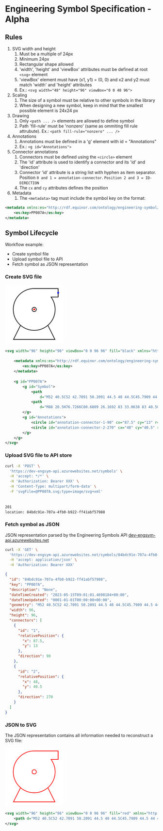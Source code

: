 # Engineering Symbol Specification - Alpha

## Rules

1. SVG width and height
    1. Must be a multiple of 24px
    2. Minimum 24px
    3. Rectangular shape allowed
    4. 'width', 'height' and 'viewBox' attributes must be defined at root `<svg>` element
    5. 'viewBox' element must have (x1, y1) = (0, 0) and x2 and y2 must match 'width' and 'height' attributes
    6. Ex.: `<svg width="48" height="96" viewBox="0 0 48 96">`
2. Scaling
    1. The size of a symbol must be relative to other symbols in the library
    2. When designing a new symbol, keep in mind that the smallest possible element is 24x24 px
3. Drawing
    1. Only `<path ... />` elements are allowed to define symbol
    2. Path 'fill-rule' must be 'nonzero' (same as ommiting fill rule attrubute). Ex.: `<path fill-rule="nonzero" ... />`
4. Annotations
    1. Annotations must be defined in a 'g' element with id = "Annotations"
    2. Ex.: `<g id="Annotations">`
5. Connector annotations
    1. Connectors must be defined using the `<circle>` element
    2. The 'id' attribute is used to identify a connector and its 'id' and 'direction'
    3. Connector 'id' attribute is a string list with hyphen as item separator. Position `0 and 1 = annotation-connector`. `Position 2 and 3 = ID-DIRECTION`
    4. The `cx` and `cy` attributes defines the position
6. Metadata
    1. The `<metadata>` tag must include the symbol key on the format:

```xml
<metadata xmlns:es="http://rdf.equinor.com/ontology/engineering-symbol/v1#">
    <es:key>PP007A</es:key>
</metadata>
```

## Symbol Lifecycle

Workflow example:

- Create symbol file
- Upload symbol file to API
- Fetch symbol as JSON representation

### Create SVG file

![PP007A](PP007A.svg)

```svg
<svg width="96" height="96" viewBox="0 0 96 96" fill="black" xmlns="http://www.w3.org/2000/svg">

    <metadata xmlns:es="http://rdf.equinor.com/ontology/engineering-symbol/v1#">
        <es:key>PP007A</es:key>
    </metadata>

    <g id="PP007A">
        <g id="Symbol">
            <path
                d="M52 40.5C52 42.7091 50.2091 44.5 48 44.5C45.7909 44.5 44 42.7091 44 40.5C44 38.2909 45.7909 36.5 48 36.5C50.2091 36.5 52 38.2909 52 40.5ZM51 40.5C51 38.8431 49.6569 37.5 48 37.5C46.3431 37.5 45 38.8431 45 40.5C45 42.1569 46.3431 43.5 48 43.5C49.6569 43.5 51 42.1569 51 40.5Z" />
            <path
                d="M88 20.5H76.7266C80.6809 26.1692 83 33.0638 83 40.5C83 50.9622 78.4096 60.3522 71.1329 66.7659L83 90.5H13L24.8671 66.7659C17.5904 60.3522 13 50.9622 13 40.5C13 21.17 28.67 5.5 48 5.5H88V20.5ZM48 74.5C66.7777 74.5 82 59.2777 82 40.5C82 33.0245 79.5874 26.1124 75.4984 20.5C75.2521 20.1619 74.9997 19.8285 74.7413 19.5H86.8571V6.5H49.1429V6.51885C48.7634 6.50631 48.3825 6.5 48 6.5C29.2223 6.5 14 21.7223 14 40.5C14 59.2777 29.2223 74.5 48 74.5ZM25.6501 67.4359L14.618 89.5H81.382L70.3499 67.4359C64.2874 72.4719 56.4973 75.5 48 75.5C39.5027 75.5 31.7126 72.4719 25.6501 67.4359Z" />
        </g>
        <g id="Annotations">
            <circle id="annotation-connector-1-90" cx="87.5" cy="13" r="1.5" fill="blue" />
            <circle id="annotation-connector-2-270" cx="48" cy="40.5" r="1.5" fill="red" />
        </g>
    </g>
</svg>
```

### Upload SVG file to API store

```sh
curl -X 'POST' \
  'https://dev-engsym-api.azurewebsites.net/symbols' \
  -H 'accept: */*' \
  -H 'Authorization: Bearer XXX' \
  -H 'Content-Type: multipart/form-data' \
  -F 'svgFile=@PP007A.svg;type=image/svg+xml'


201
location: 84bdc91e-707a-4fb0-b922-ff41abf57988
```

### Fetch symbol as JSON

JSON representation parsed by the Engineering Symbols API [dev-engsym-api.azurewebsites.net](https://dev-engsym-api.azurewebsites.net/swagger/index.html)

```sh
curl -X 'GET' \
  'https://dev-engsym-api.azurewebsites.net/symbols/84bdc91e-707a-4fb0-b922-ff41abf57988' \
  -H 'accept: application/json' \
  -H 'Authorization: Bearer XXX'
```

```json
{
  "id": "84bdc91e-707a-4fb0-b922-ff41abf57988",
  "key": "PP007A",
  "description": "None",
  "dateTimeCreated": "2023-05-15T09:01:01.4698184+00:00",
  "dateTimeUpdated": "0001-01-01T00:00:00+00:00",
  "geometry": "M52 40.5C52 42.7091 50.2091 44.5 48 44.5C45.7909 44.5 44 42.7091 44 40.5C44 38.2909 45.7909 36.5 48 36.5C50.2091 36.5 52 38.2909 52 40.5ZM51 40.5C51 38.8431 49.6569 37.5 48 37.5C46.3431 37.5 45 38.8431 45 40.5C45 42.1569 46.3431 43.5 48 43.5C49.6569 43.5 51 42.1569 51 40.5ZM88 20.5H76.7266C80.6809 26.1692 83 33.0638 83 40.5C83 50.9622 78.4096 60.3522 71.1329 66.7659L83 90.5H13L24.8671 66.7659C17.5904 60.3522 13 50.9622 13 40.5C13 21.17 28.67 5.5 48 5.5H88V20.5ZM48 74.5C66.7777 74.5 82 59.2777 82 40.5C82 33.0245 79.5874 26.1124 75.4984 20.5C75.2521 20.1619 74.9997 19.8285 74.7413 19.5H86.8571V6.5H49.1429V6.51885C48.7634 6.50631 48.3825 6.5 48 6.5C29.2223 6.5 14 21.7223 14 40.5C14 59.2777 29.2223 74.5 48 74.5ZM25.6501 67.4359L14.618 89.5H81.382L70.3499 67.4359C64.2874 72.4719 56.4973 75.5 48 75.5C39.5027 75.5 31.7126 72.4719 25.6501 67.4359Z",
  "width": 96,
  "height": 96,
  "connectors": [
    {
      "id": "1",
      "relativePosition": {
        "x": 87.5,
        "y": 13
      },
      "direction": 90
    },
    {
      "id": "2",
      "relativePosition": {
        "x": 48,
        "y": 40.5
      },
      "direction": 270
    }
  ]
}
```

### JSON to SVG

The JSON representation contains all information needed to reconstruct a SVG file:

![PP007A reconstructed from JSON](PP007A_reconstructed.svg)

```svg
<svg width="96" height="96" viewBox="0 0 96 96" fill="red" xmlns="http://www.w3.org/2000/svg">
    <path d="M52 40.5C52 42.7091 50.2091 44.5 48 44.5C45.7909 44.5 44 42.7091 44 40.5C44 38.2909 45.7909 36.5 48 36.5C50.2091 36.5 52 38.2909 52 40.5ZM51 40.5C51 38.8431 49.6569 37.5 48 37.5C46.3431 37.5 45 38.8431 45 40.5C45 42.1569 46.3431 43.5 48 43.5C49.6569 43.5 51 42.1569 51 40.5ZM88 20.5H76.7266C80.6809 26.1692 83 33.0638 83 40.5C83 50.9622 78.4096 60.3522 71.1329 66.7659L83 90.5H13L24.8671 66.7659C17.5904 60.3522 13 50.9622 13 40.5C13 21.17 28.67 5.5 48 5.5H88V20.5ZM48 74.5C66.7777 74.5 82 59.2777 82 40.5C82 33.0245 79.5874 26.1124 75.4984 20.5C75.2521 20.1619 74.9997 19.8285 74.7413 19.5H86.8571V6.5H49.1429V6.51885C48.7634 6.50631 48.3825 6.5 48 6.5C29.2223 6.5 14 21.7223 14 40.5C14 59.2777 29.2223 74.5 48 74.5ZM25.6501 67.4359L14.618 89.5H81.382L70.3499 67.4359C64.2874 72.4719 56.4973 75.5 48 75.5C39.5027 75.5 31.7126 72.4719 25.6501 67.4359Z" />
</svg>
```
